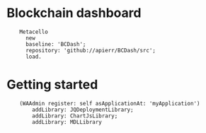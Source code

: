 # Blockchain dashboard

```smalltalk
    Metacello
      new
      baseline: 'BCDash';
      repository: 'github://apierr/BCDash/src';
      load.
```
      
# Getting started

```smalltalk
    (WAAdmin register: self asApplicationAt: 'myApplication')
        addLibrary: JQDeploymentLibrary;
		addLibrary: ChartJsLibrary;
        addLibrary: MDLLibrary
```
